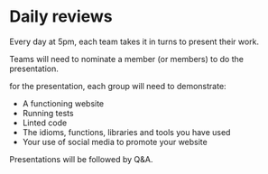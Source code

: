 # Daily reviews

Every day at 5pm, each team takes it in turns to present their work.

Teams will need to nominate a member (or members) to do the presentation.

for the presentation, each group will need to demonstrate:

* A functioning website
* Running tests
* Linted code
* The idioms, functions, libraries and tools you have used
* Your use of social media to promote your website

Presentations will be followed by Q&A.


